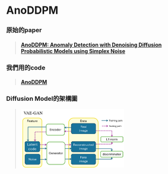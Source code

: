 AnoDDPM
===
 ### 原始的paper
> #### [AnoDDPM: Anomaly Detection with Denoising Diffusion Probabilistic Models using Simplex Noise](https://ieeexplore.ieee.org/document/9857019 "游標顯示")
 ### 我們用的code  
> #### [AnoDDPM](https://github.com/Julian-Wyatt/AnoDDPM "游標顯示")
> 
### Diffusion Model的架構圖
><img src="https://github.com/YiHsiu7893/RSNA_Anomaly_Detection/blob/main/VAE-GAN/pictures/VAE-GAN.png" width=60% height=60%>
